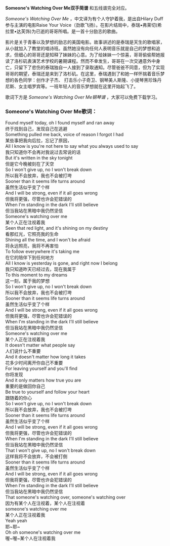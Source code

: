 

**Someone's Watching Over Me双手简谱** 和五线谱完全对应。

_Someone's Watching Over Me_ ，中文译为有个人守护着我，是出自Hilary Duff参与主演的电影Raise Your
Voice（劲歌飞扬）。在影片结局中，泰瑞•弗莱切(希拉里•达芙饰)为已逝的哥哥所唱。是一首十分励志的歌曲。

影片是关于青春以及梦想的励志的美国电影。故事讲述的是泰瑞是天生的歌唱家，从小就加入了教堂的唱诗班。虽然她没有向任何人表明音乐就是自己的梦想和追求，但细心的哥哥还是知释了妹妹的心意。为了给妹妹一个惊喜，哥哥偷偷帮她报读了洛杉矶表演艺术学校的暑期课程。然而不幸发生，哥哥在一次交通意外中身亡，只留下了悲伤的泰瑞独自一人接到了录取通知。尽管爸爸不同意，但为了实现哥哥的期望，泰瑞还是来到了洛杉矶。在这里，泰瑞遇到了和她一样怀揣着音乐梦想的各色同学：创作才子杰、
打击乐小子奇卫、钢琴美人斯隆、小提琴黑珍珠丹尼斯、女主唱罗宾等。一班年轻人的音乐梦想就在这里开始起飞了。

歌词下方是 _Someone's Watching Over Me钢琴谱_ ，大家可以免费下载学习。

### Someone's Watching Over Me歌词：

Found myself today, oh I found myself and ran away  
终于找到自己，发现自己在逃避  
Something pulled me back, voice of reason I forgot I had  
某些事把我向后拉，忘记了原因，  
All I know is you're not here to say what you always used to say  
我只知道你不会再对我说过去常说的话  
But it's written in the sky tonight  
但是它今晚被刻在了天空  
So I won't give up, no I won't break down  
所以我不会放弃，我也不会被打垮  
Sooner than it seems life turns around  
虽然生活似乎变了个样  
And I will be strong, even if it all goes wrong  
但我将更强，尽管也许会犯错误的  
When I'm standing in the dark I'll still believe  
但当我站在黑暗中我仍然坚信  
Someone's watching over me  
某个人正在注视着我  
Seen that red light, and it's shining on my destiny  
看那红光，它照亮我的生命  
Shining all the time, and I won't be afraid  
将永远照亮，我将不再害怕  
To follow everywhere it's taking me  
在它的陪伴下到任何地方  
All I know is yesterday is gone, and right now I belong  
我只知道昨天已经过去，现在我属于  
To this moment to my dreams  
这一刻，属于我的梦想  
So I won't give up, no I won't break down  
所以我不会放弃，我也不会被打垮  
Sooner than it seems life turns around  
虽然生活似乎变了个样  
And I will be strong, even if it all goes wrong  
但我将更强，尽管也许会犯错误的  
When I'm standing in the dark I'll still believe  
但当我站在黑暗中我仍然坚信  
Someone's watching over me  
某个人正在注视着我  
It doesn't matter what people say  
人们说什么不重要  
And it doesn't matter how long it takes  
花多少时间离开你自己不重要  
For leaving yourself and you'll find  
你将发现  
And it only matters how true you are  
重要的是做回你自己  
Be true to yourself and follow your heart  
跟随着的你心  
So I won't give up, no I won't break down  
所以我不会放弃，我也不会被打垮  
Sooner than it seems life turns around  
虽然生活似乎变了个样  
And I will be strong, even if it all goes wrong  
但我将更强，尽管也许会犯错误的  
When I'm standing in the dark I'll still believe  
但当我站在黑暗中我仍然坚信  
That I won't give up, no I won't break down  
这样我将不会放弃，不会被打倒  
Sooner than it seems life turns around  
虽然生活似乎变了个样  
And I will be strong, even if it all goes wrong  
但我将更强，尽管也许会犯错误的  
When I'm standing in the dark I'll still believe  
但当我站在黑暗中我仍然坚信  
That someone's watching over, someone's watching over  
因为有某个人在注视着，某个人在注视着  
someone's watching over me  
某个人正在注视着我  
Yeah yeah  
耶~耶~  
Oh oh someone's watching over me  
喔~喔~某个人在注视着我

